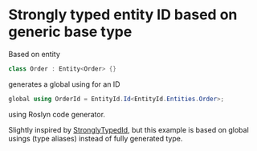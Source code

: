 # Strongly typed entity ID based on generic base type

Based on entity
```csharp
class Order : Entity<Order> {}
```

generates a global using for an ID
```csharp
global using OrderId = EntityId.Id<EntityId.Entities.Order>;
```
using Roslyn code generator.

Slightly inspired by [StronglyTypedId](https://github.com/andrewlock/StronglyTypedId), but this example is based on global usings (type aliases) instead of fully generated type.